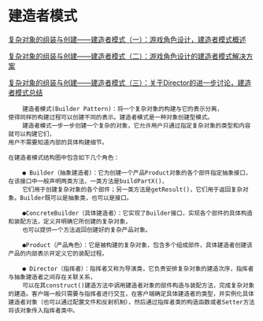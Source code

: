 # 建造者模式

[复杂对象的组装与创建——建造者模式（一）：游戏角色设计，建造者模式概述](https://blog.csdn.net/lovelion/article/details/7426015)

[复杂对象的组装与创建——建造者模式（二）：游戏角色设计的建造者模式解决方案](https://blog.csdn.net/lovelion/article/details/7426323)

[复杂对象的组装与创建——建造者模式（三）：关于Director的进一步讨论，建造者模式总结](https://blog.csdn.net/lovelion/article/details/7426855)

```aidl
    建造者模式(Builder Pattern)：将一个复杂对象的构建与它的表示分离，
使得同样的构建过程可以创建不同的表示。建造者模式是一种对象创建型模式。
    建造者模式一步一步创建一个复杂的对象，它允许用户只通过指定复杂对象的类型和内容就可以构建它们，
用户不需要知道内部的具体构建细节。

在建造者模式结构图中包含如下几个角色：

    ● Builder（抽象建造者）：它为创建一个产品Product对象的各个部件指定抽象接口，在该接口中一般声明两类方法，一类方法是buildPartX()，
    它们用于创建复杂对象的各个部件；另一类方法是getResult()，它们用于返回复杂对象。Builder既可以是抽象类，也可以是接口。
    
    ●ConcreteBuilder（具体建造者）：它实现了Builder接口，实现各个部件的具体构造和装配方法，定义并明确它所创建的复杂对象，
    也可以提供一个方法返回创建好的复杂产品对象。
    
    ●Product（产品角色）：它是被构建的复杂对象，包含多个组成部件，具体建造者创建该产品的内部表示并定义它的装配过程。
    
    ● Director（指挥者）：指挥者又称为导演类，它负责安排复杂对象的建造次序，指挥者与抽象建造者之间存在关联关系，
    可以在其construct()建造方法中调用建造者对象的部件构造与装配方法，完成复杂对象的建造。客户端一般只需要与指挥者进行交互，在客户端确定具体建造者的类型，并实例化具体建造者对象（也可以通过配置文件和反射机制），然后通过指挥者类的构造函数或者Setter方法将该对象传入指挥者类中。
```